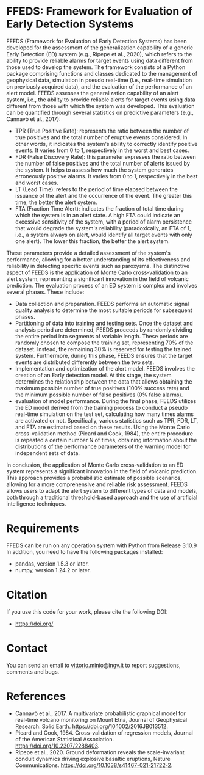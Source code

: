 # FFEDS: Framework for Evaluation of Early Detection Systems
FEEDS (Framework for Evaluation of Early Detection Systems) has been developed for the assessment of the generalization capability of a generic Early Detection (ED) system (e.g., Ripepe et al., 2020), which refers to the ability to provide reliable alarms for target events using data different from those used to develop the system. The framework consists of a Python package comprising functions and classes dedicated to the management of geophysical data, simulation in pseudo real-time (i.e., real-time simulation on previously acquired data), and the evaluation of the performance of an alert model. 
FEEDS assesses the generalization capability of an alert system, i.e., the ability to provide reliable alerts for target events using data different from those with which the system was developed. This evaluation can be quantified through several statistics on predictive parameters (e.g., Cannavò et al., 2017):

- TPR (True Positive Rate): represents the ratio between the number of true positives and the total number of eruptive events considered. In other words, it indicates the system's ability to correctly identify positive events. It varies from 0 to 1, respectively in the worst and best cases.
- FDR (False Discovery Rate): this parameter expresses the ratio between the number of false positives and the total number of alerts issued by the system. It helps to assess how much the system generates erroneously positive alarms. It varies from 0 to 1, respectively in the best and worst cases.
- LT (Lead Time): refers to the period of time elapsed between the issuance of the alert and the occurrence of the event. The greater this time, the better the alert system.
- FTA (Fraction Time Alert): indicates the fraction of total time during which the system is in an alert state. A high FTA could indicate an excessive sensitivity of the system, with a period of alarm persistence that would degrade the system's reliability (paradoxically, an FTA of 1, i.e., a system always on alert, would identify all target events with only one alert). The lower this fraction, the better the alert system.

These parameters provide a detailed assessment of the system's performance, allowing for a better understanding of its effectiveness and reliability in detecting specific events such as paroxysms. The distinctive aspect of FEEDS is the application of Monte Carlo cross-validation to an alert system, representing a significant innovation in the field of volcanic prediction.
The evaluation process of an ED system is complex and involves several phases. These include:

- Data collection and preparation. FEEDS performs an automatic signal quality analysis to determine the most suitable periods for subsequent phases.  
- Partitioning of data into training and testing sets. Once the dataset and analysis period are determined, FEEDS proceeds by randomly dividing the entire period into segments of variable length. These periods are randomly chosen to compose the training set, representing 70% of the dataset. Instead, the remaining 30% is reserved for testing the trained system. Furthermore, during this phase, FEEDS ensures that the target events are distributed differently between the two sets.   
- Implementation and optimization of the alert model. FEEDS involves the creation of an Early detection model. At this stage, the system determines the relationship between the data that allows obtaining the maximum possible number of true positives (100% success rate) and the minimum possible number of false positives (0% false alarms).  
- evaluation of model performance. During the final phase, FEEDS utilizes the ED model derived from the training process to conduct a pseudo real-time simulation on the test set, calculating how many times alarms are activated or not. Specifically, various statistics such as TPR, FDR, LT, and FTA are estimated based on these results. Using the Monte Carlo cross-validation method (Picard and Cook, 1984), the entire procedure is repeated a certain number N of times, obtaining information about the distributions of the performance parameters of the warning model for independent sets of data. 

In conclusion, the application of Monte Carlo cross-validation to an ED system represents a significant innovation in the field of volcanic prediction. This approach provides a probabilistic estimate of possible scenarios, allowing for a more comprehensive and reliable risk assessment. 
FEEDS allows users to adapt the alert system to different types of data and models, both through a traditional threshold-based approach and the use of artificial intelligence techniques.

# Requirements
FFEDS can be run on any operation system with Python from Release 3.10.9 In addition, you need to have the following packages installed: 

-	pandas, version 1.5.3 or later.
-	numpy, version 1.24.2 or later.

 
# Citation 
If you use this code for your work, please cite the following DOI:
-	https://doi.org/

# Contact
You can send an email to vittorio.minio@ingv.it to report suggestions, comments and bugs.

# References
- Cannavò et al., 2017. A multivariate probabilistic graphical model for real-time volcano monitoring on Mount Etna, Journal of Geophysical Research: Solid Earth.  https://doi.org/10.1002/2016JB013512.
- Picard and Cook, 1984. Cross-validation of regression models, Journal of the American Statistical Association. https://doi.org/10.2307/2288403.
- Ripepe et al., 2020. Ground deformation reveals the scale-invariant conduit dynamics driving explosive basaltic eruptions, Nature Communications. https://doi.org/10.1038/s41467-021-21722-2.
